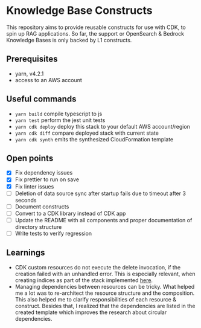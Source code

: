 # Knowledge Base Constructs

This repository aims to provide reusable constructs for use with CDK, to spin up RAG applications. So far, the support or OpenSearch & Bedrock Knowledge Bases is only backed by L1 constructs.

## Prerequisites

- yarn, v4.2.1
- access to an AWS account

## Useful commands

- `yarn build` compile typescript to js
- `yarn test` perform the jest unit tests
- `yarn cdk deploy` deploy this stack to your default AWS account/region
- `yarn cdk diff` compare deployed stack with current state
- `yarn cdk synth` emits the synthesized CloudFormation template

## Open points

- [x] Fix dependency issues
- [x] Fix prettier to run on save
- [x] Fix linter issues
- [ ] Deletion of data source sync after startup fails due to timeout after 3 seconds
- [ ] Document constructs
- [ ] Convert to a CDK library instead of CDK app
- [ ] Update the README with all components and proper documentation of directory structure
- [ ] Write tests to verify regression

## Learnings

- CDK custom resources do not execute the delete invocation, if the creation failed with an unhandled error. This is especially relevant, when creating indices as part of the stack implemented [here](./lib/knowledge-base-construct-stack.ts).
- Managing dependencies between resources can be tricky. What helped me a lot was to re-architect the resource structure and the composition. This also helped me to clarify responsibilities of each resource & construct.
  Besides that, I realized that the dependencies are listed in the created template which improves the research about circular dependencies.
